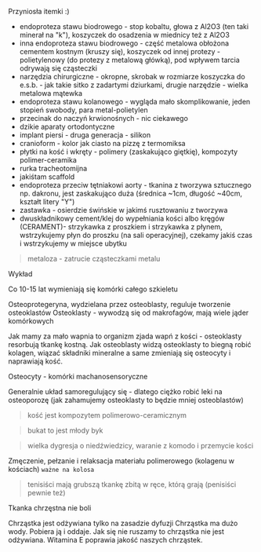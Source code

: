 Przyniosła itemki :)

- endoproteza stawu biodrowego - stop kobaltu, głowa z Al2O3 (ten taki minerał na "k"), koszyczek do osadzenia w miednicy też z Al2O3
- inna endoproteza stawu biodrowego - część metalowa obłożona cementem kostnym (kruszy się), koszyczek od innej protezy - polietylenowy (do protezy z metalową główką), pod wpływem tarcia odrywają się cząsteczki
- narzędzia chirurgiczne - okropne, skrobak w rozmiarze koszyczka do e.s.b. - jak takie sitko z zadartymi dziurkami, drugie narzędzie - wielka metalowa mątewka
- endoproteza stawu kolanowego - wygląda mało skomplikowanie, jeden stopień swobody, para metal-polietylen 
- przecinak do naczyń krwionośnych - nic ciekawego
- dzikie aparaty ortodontyczne
- implant piersi - druga generacja - silikon
- cranioform - kolor jak ciasto na pizzę z termomiksa 
- płytki na kość i wkręty - polimery (zaskakująco giętkię), kompozyty polimer-ceramika
- rurka tracheotomijna
- jakiśtam scaffold
- endoproteza przeciw tętniakowi aorty - tkanina z tworzywa sztucznego np. dakronu, jest zaskakująco duża (średnica ~1cm, długość ~40cm, kształt litery "Y")
- zastawka - osierdzie świńskie w jakimś rusztowaniu z tworzywa
- dwuskładnikowy cement/klej do wypełniania kości albo kręgów (CERAMENT)- strzykawka z proszkiem i strzykawka z płynem, wstrzykujemy płyn do proszku (na sali operacyjnej), czekamy jakiś czas i wstrzykujemy w miejsce ubytku

> metaloza - zatrucie cząsteczkami metalu

Wykład

Co 10-15 lat wymieniają się komórki całego szkieletu

Osteoprotegeryna, wydzielana przez osteoblasty, reguluje tworzenie osteoklastów
Osteoklasty - wywodzą się od makrofagów, mają wiele jąder komórkowych

Jak mamy za mało wapnia to organizm zjada wapń z kości - osteoklasty resorbują tkankę kostną. Jak osteoblasty widzą osteoklasty to biegną robić kolagen, wiązać składniki mineralne a same zmieniają się osteocyty i naprawiają kość.

Osteocyty - komórki machanosensoryczne 

Generalnie układ samoregulujący się - dlatego ciężko robić leki na osteoporozę (jak zahamujemy osteoklasty to będzie mniej osteoblastów)

> kość jest kompozytem polimerowo-ceramicznym

> bukat to jest młody byk

> wielka dygresja o niedźwiedzicy, waranie z komodo i przemycie kości

Zmęczenie, pełzanie i relaksacja materiału polimerowego (kolagenu w kościach) `ważne na kolosa`

> tenisiści mają grubszą tkankę zbitą w ręce, którą grają (penisiści pewnie też)

Tkanka chrzęstna nie boli

Chrząstka jest odżywiana tylko na zasadzie dyfuzji
Chrząstka ma dużo wody. Pobiera ją i oddaje. Jak się nie ruszamy to chrząstka nie jest odżywiana.
Witamina E poprawia jakość naszych chrząstek.
